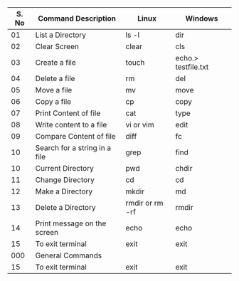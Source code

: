 
| S. No | Command Description | Linux | Windows |
| ----- | ------------------- | ----- | --------|
| 01    | List a Directory    | ls -l | dir     |
| 02    | Clear Screen        | clear | cls     |
| 03    | Create a file       | touch | echo.> testfile.txt     |
| 04    | Delete a file       | rm    | del     |
| 05    | Move a file       | mv | move     |
| 06    | Copy a file       | cp | copy     |
| 07    | Print Content of file  | cat | type     |
| 08    | Write content to a file  | vi or vim | edit |
| 09    | Compare Content of file  | diff | fc     |
| 10    | Search for a string in a file  | grep | find |
| 10    | Current Directory | pwd | chdir     |
| 11    | Change Directory  | cd | cd     |
| 12    | Make a Directory  | mkdir | md     |
| 13    | Delete a Directory  | rmdir or rm -rf | rmdir|
| 14    | Print message on the screen | echo | echo |
| 15    | To exit terminal | exit | exit |
| 000    | General Commands |
| 15    | To exit terminal | exit | exit |